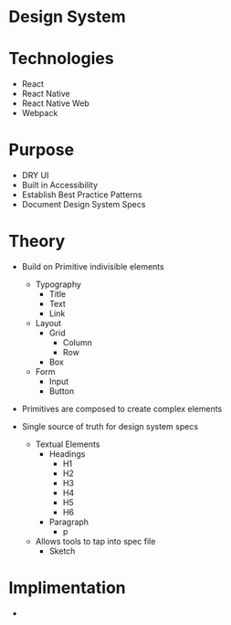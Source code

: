 # Design System

# Technologies
- React
- React Native
- React Native Web
- Webpack

# Purpose
- DRY UI
- Built in Accessibility
- Establish Best Practice Patterns
- Document Design System Specs

# Theory

- Build on Primitive indivisible elements
    - Typography
        - Title
        - Text
        - Link
    - Layout
        - Grid
            - Column
            - Row
        - Box
    - Form
        - Input
        - Button
- Primitives are composed to create complex elements

- Single source of truth for design system specs
    - Textual Elements
        - Headings
            - H1
            - H2
            - H3
            - H4
            - H5
            - H6
        - Paragraph
            - p
    - Allows tools to tap into spec file
        - Sketch

# Implimentation
- 
